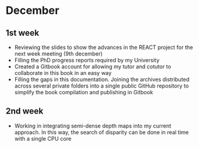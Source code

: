 December
========

1st week
--------

-   Reviewing the slides to show the advances in the REACT project for
    the next week meeting (9th december)
-   Filling the PhD progress reports required by my University
-   Created a Gitbook account for allowing my tutor and cotutor to
    collaborate in this book in an easy way
-   Filling the gaps in this documentation. Joining the archives
    distributed across several private folders into a single public
    GitHub repository to simplify the book compilation and publishing in
    Gitbook

2nd week
--------

-   Working in integrating semi-dense depth maps into my current
    approach. In this way, the search of disparity can be done in real
    time with a single CPU core
